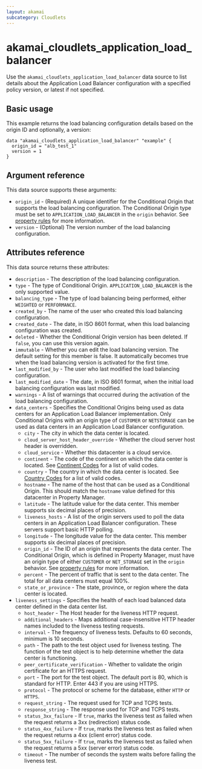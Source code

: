 ```yaml
---
layout: akamai
subcategory: Cloudlets
---
```


# akamai_cloudlets_application_load_balancer

Use the `akamai_cloudlets_application_load_balancer` data source to list details about the Application Load Balancer configuration with a specified policy version, or latest if not specified.

## Basic usage

This example returns the load balancing configuration details based on the origin ID and optionally, a version:

```hcl
data "akamai_cloudlets_application_load_balancer" "example" {
  origin_id = "alb_test_1"
  version = 1
}
```

## Argument reference

This data source supports these arguments:

* `origin_id` - (Required) A unique identifier for the Conditional Origin that supports the load balancing configuration. The Conditional Origin type must be set to `APPLICATION_LOAD_BALANCER` in the `origin` behavior. See [property rules](../data-sources/property_rules.md) for more information.
* `version` - (Optional) The version number of the load balancing configuration.

## Attributes reference

This data source returns these attributes:

* `description` - The description of the load balancing configuration.
* `type` - The type of Conditional Origin. `APPLICATION_LOAD_BALANCER` is the only supported value.
* `balancing_type` - The type of load balancing being performed, either `WEIGHTED` or `PERFORMANCE`.
* `created_by` - The name of the user who created this load balancing configuration.
* `created_date` - The date, in ISO 8601 format, when this load balancing configuration was created.
* `deleted` - Whether the Conditional Origin version has been deleted. If `false`, you can use this version again.
* `immutable` - Whether you can edit the load balancing version. The default setting for this member is false. It automatically becomes true when the load balancing version is activated for the first time.
* `last_modified_by` - The user who last modified the load balancing configuration.
* `last_modified_date` - The date, in ISO 8601 format, when the initial load balancing configuration was last modified.
* `warnings` - A list of warnings that occurred during the activation of the load balancing configuration.
* `data_centers` - Specifies the Conditional Origins being used as data centers for an Application Load Balancer implementation. Only Conditional Origins with an origin type of `CUSTOMER` or `NETSTORAGE` can be used as data centers in an Application Load Balancer configuration.
  * `city` - The city in which the data center is located.
  * `cloud_server_host_header_override` - Whether the cloud server host header is overridden.
  * `cloud_service` - Whether this datacenter is a cloud service.
  * `continent` - The code of the continent on which the data center is located. See [Continent Codes](https://control.akamai.com/dl/edgescape/continentCodes.csv) for a list of valid codes.
  * `country` - The country in which the data center is located. See [Country Codes](https://control.akamai.com/dl/edgescape/cc2continent.csv) for a list of valid codes.
  * `hostname` - The name of the host that can be used as a Conditional Origin. This should match the `hostname` value defined for this datacenter in Property Manager.
  * `latitude` - The latitude value for the data center. This member supports six decimal places of precision.
  * `liveness_hosts` - A list of the origin servers used to poll the data centers in an Application Load Balancer configuration. These servers support basic HTTP polling.
  * `longitude` - The longitude value for the data center. This member supports six decimal places of precision.
  * `origin_id` - The ID of an origin that represents the data center. The Conditional Origin, which is defined in Property Manager, must have an origin type of either `CUSTOMER` or `NET_STORAGE` set in the `origin` behavior. See [property rules](../data-sources/property_rules.md) for more information.
  * `percent` - The percent of traffic that is sent to the data center. The total for all data centers must equal 100%.
  * `state_or_province` - The state, province, or region where the data center is located.
* `liveness_settings` - Specifies the health of each load balanced data center defined in the data center list.
  * `host_header` - The Host header for the liveness HTTP request.
  * `additional_headers` - Maps additional case-insensitive HTTP header names included to the liveness testing requests.
  * `interval` - The frequency of liveness tests. Defaults to 60 seconds, minimum is 10 seconds.
  * `path` - The path to the test object used for liveness testing. The function of the test object is to help determine whether the data center is functioning.
  * `peer_certificate_verification` - Whether to validate the origin certificate for an HTTPS request.
  * `port` - The port for the test object. The default port is 80, which is standard for HTTP. Enter 443 if you are using HTTPS.
  * `protocol` - The protocol or scheme for the database, either `HTTP` or `HTTPS`.
  * `request_string` - The request used for TCP and TCPS tests.
  * `response_string` - The response used for TCP and TCPS tests.
  * `status_3xx_failure` - If `true`, marks the liveness test as failed when the request returns a 3xx (redirection) status code.
  * `status_4xx_failure` - If `true`, marks the liveness test as failed when the request returns a 4xx (client error) status code.
  * `status_5xx_failure` - If `true`, marks the liveness test as failed when the request returns a 5xx (server error) status code.
  * `timeout` - The number of seconds the system waits before failing the liveness test.

